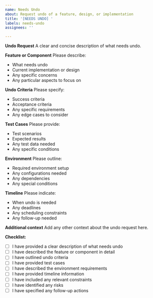 ```yaml
---
name: Needs Undo
about: Request undo of a feature, design, or implementation
title: '[NEEDS UNDO] '
labels: needs-undo
assignees: ''

---
```


**Undo Request**
A clear and concise description of what needs undo.

**Feature or Component**
Please describe:
- What needs undo
- Current implementation or design
- Any specific concerns
- Any particular aspects to focus on

**Undo Criteria**
Please specify:
- Success criteria
- Acceptance criteria
- Any specific requirements
- Any edge cases to consider

**Test Cases**
Please provide:
- Test scenarios
- Expected results
- Any test data needed
- Any specific conditions

**Environment**
Please outline:
- Required environment setup
- Any configurations needed
- Any dependencies
- Any special conditions

**Timeline**
Please indicate:
- When undo is needed
- Any deadlines
- Any scheduling constraints
- Any follow-up needed

**Additional context**
Add any other context about the undo request here.

**Checklist:**
- [ ] I have provided a clear description of what needs undo
- [ ] I have described the feature or component in detail
- [ ] I have outlined undo criteria
- [ ] I have provided test cases
- [ ] I have described the environment requirements
- [ ] I have provided timeline information
- [ ] I have included any relevant constraints
- [ ] I have identified any risks
- [ ] I have specified any follow-up actions 
